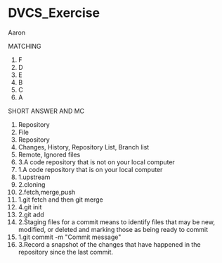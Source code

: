 # DVCS_Exercise
Aaron


MATCHING
1. F
2. D
3. E
4. B
5. C
6. A

SHORT ANSWER AND MC
1. Repository
2. File
3. Repository
4. Changes, History, Repository List, Branch list
5. Remote, Ignored files
6. 3.A code repository that is not on your local computer
7. 1.A code repository that is on your local computer
8. 1.upstream
9. 2.cloning
10. 2.fetch,merge,push
11. 1.git fetch and then git merge
12. 4.git init
13. 2.git add
14. 2.Staging files for a commit means to identify files that may be new, modified, or deleted and marking those as being ready to commit
15. 1.git commit -m "Commit message"
16. 3.Record a snapshot of the changes that have happened in the repository since the last commit.
